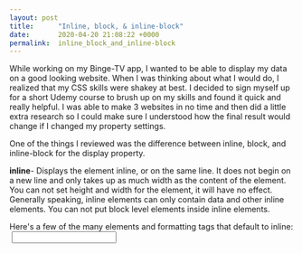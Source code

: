 ```yaml
---
layout: post
title:      "Inline, block, & inline-block"
date:       2020-04-20 21:08:22 +0000
permalink:  inline_block_and_inline-block
---
```



While working on my Binge-TV app, I wanted to be able to display my data on a good looking website. When I was thinking about what I would do, I realized that my CSS skills were shakey at best. I decided to sign myself up for a short Udemy course to brush up on my skills and found it quick and really helpful. I was able to make 3 websites in no time and then did a little extra research so I could make sure I understood how the final result would change if I changed my property settings.  

One of the things I reviewed was the difference between inline, block, and inline-block for the display property.

**inline**- Displays the element inline, or on the same line. It does not begin on a new line and only takes up as much width as the content of the element.  You can not set height and width for the element, it will have no effect. Generally speaking, inline elements can only contain data and other inline elements. You can not put block level elements inside inline elements.

Here's a few of the many elements and formatting tags that default to inline:
<a>
<but>
<data>
<img>
<input>
<label>
<picture>
<script>
<select>
<span>


**block**- Displays the element on a new line and takes up the whole width of the line. You are able to set the height and width values for block elements and block elements can contain either block or inline elements inside of it.

Here's a few of the elements that default to block:
<div>
<form>
<header>
<h1>-<h6>
<li>
<ol>
<p>

**inline-block**- This will give you the best of both worlds. Inline-block does not add a line break so it displays the element next to another element, but you are able to set the height and width for the element. 

This review was really helpful to me and I'm looking forward to using these skills on my apps.
